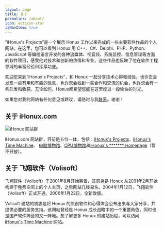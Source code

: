 ```yaml
---
layout: page
title: 关于
permalink: /about/
icon: octicon-star
isNavItem: true
---
```


“iHonux's Projects”是一个展示 Honux 工作以来完成的一些主要软件作品的个人网站。在这里，您可以看到 Honux 用 C++、C#、Delphi、PHP、Python、JavaScript 等编程语言开发的各种流媒体、视音频、系统监控、信息管理等方面的软件项目，感受他对技术和创新的热情和专业。这些作品也反映了他在软件工程领域的丰富经验和深厚功底。

欢迎您来到“iHonux's Projects”，和 Honux 一起分享技术心得和经验。也许您会发现一些有用和有趣的信息，也许您会找到一些合作和交流的机会，也许您会有一些启发和收获。无论如何，Honux都希望您能在这里度过一段愉快的时光。

如果您对我的网站有任何意见或建议，请随时与我[联系](/contact/)。谢谢！

## 关于 iHonux.com

<img src="{{ site.imgrepo }}/ihonux-com.png" alt="iHonux 网站群" style="max-width: 100%;">

iHonux.com 网站群，目前是五位一体，包括：[iHonux's Projects](https://www.ihonux.com)、[iHonux's Time Machine](https://past.ihonux.com/)、 [电脑博物馆](https://dnbwg.ihonux.com)、[CPU博物馆](https://cpu.ihonux.com)和[iHonux's ******* Homepage](#)（暂不开放）。

## 关于 飞翔软件（Volisoft）

飞翔软件（Volisoft）于2001年8月开始筹备，其前身是 Honux 从2001年2月开始构建于免费空间上的个人主页，之后网站几经易名。2004年1月12日，飞翔软件（Volisoft）正式开通。2006年1月22日，全新改版。

Volisoft 建站的初衷是将 Honux 的原创软件和心得体会公布出来与大家分享，并提供必要的服务支持。该网站曾经是 Honux 成长战略中的一个重要角色，同时也是国产软件阵营的又一阵地。想了解更多 Honux 的建站历程，可以访问 [iHonux's Time Machine](https://past.ihonux.com/) 网站。